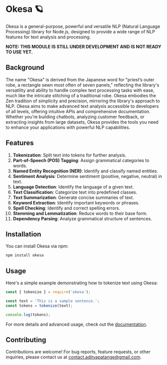 # Okesa 🪐

Okesa is a general-purpose, powerful and versatile NLP (Natural Language Processing) library for Node.js, designed to provide a wide range of NLP features for text analysis and processing.

**NOTE: THIS MODULE IS STILL UNDER DEVELOPMENT AND IS NOT READY TO USE YET.**

## Background

The name "Okesa" is derived from the Japanese word for "priest’s outer robe, a rectangle sewn most often of seven panels," reflecting the library's versatility and ability to handle complex text processing tasks with ease, much like the intricate stitching of a traditional robe. Okesa embodies the Zen tradition of simplicity and precision, mirroring the library's approach to NLP. Okesa aims to make advanced text analysis accessible to developers of all levels, offering intuitive APIs and comprehensive documentation. Whether you're building chatbots, analyzing customer feedback, or extracting insights from large datasets, Okesa provides the tools you need to enhance your applications with powerful NLP capabilities.

## Features

1. **Tokenization**: Split text into tokens for further analysis.
2. **Part-of-Speech (POS) Tagging**: Assign grammatical categories to words.
3. **Named Entity Recognition (NER)**: Identify and classify named entities.
4. **Sentiment Analysis**: Determine sentiment (positive, negative, neutral) in text.
5. **Language Detection**: Identify the language of a given text.
6. **Text Classification**: Categorize text into predefined classes.
7. **Text Summarization**: Generate concise summaries of text.
8. **Keyword Extraction**: Identify important keywords or phrases.
9. **Spell Checking**: Identify and correct spelling errors.
10. **Stemming and Lemmatization**: Reduce words to their base form.
11. **Dependency Parsing**: Analyze grammatical structure of sentences.

## Installation

You can install Okesa via npm:

```bash
npm install okesa
```

## Usage

Here's a simple example demonstrating how to tokenize text using Okesa:

```javascript
const { tokenize } = require('okesa');

const text = 'This is a sample sentence.';
const tokens = tokenize(text);

console.log(tokens);
```

For more details and advanced usage, check out the [documentation](https://okesa-docs.com).

## Contributing

Contributions are welcome! For bug reports, feature requests, or other inquiries, please contact us at [contact.adityapatange@gmail.com](mailto:contact.adityapatange@gmail.com).